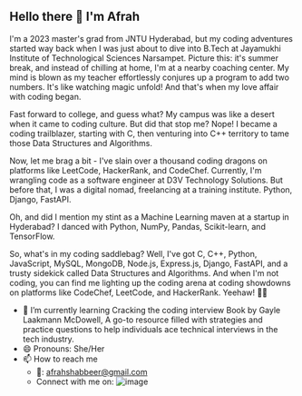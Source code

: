## Hello there 👋 I'm Afrah

I'm a 2023 master's grad from JNTU Hyderabad, but my coding adventures started way back when I was just about to dive into B.Tech at Jayamukhi Institute of Technological Sciences Narsampet. Picture this: it's summer break, and instead of chilling at home, I'm at a nearby coaching center. My mind is blown as my teacher effortlessly conjures up a program to add two numbers. It's like watching magic unfold! And that's when my love affair with coding began.

Fast forward to college, and guess what? My campus was like a desert when it came to coding culture. But did that stop me? Nope! I became a coding trailblazer, starting with C, then venturing into C++ territory to tame those Data Structures and Algorithms.

Now, let me brag a bit - I've slain over a thousand coding dragons on platforms like LeetCode, HackerRank, and CodeChef. Currently, I'm wrangling code as a software engineer at D3V Technology Solutions. But before that, I was a digital nomad, freelancing at a training institute. Python, Django, FastAPI.

Oh, and did I mention my stint as a Machine Learning maven at a startup in Hyderabad? I danced with Python, NumPy, Pandas, Scikit-learn, and TensorFlow.

So, what's in my coding saddlebag? Well, I've got C, C++, Python, JavaScript, MySQL, MongoDB, Node.js, Express.js, Django, FastAPI, and a trusty sidekick called Data Structures and Algorithms. And when I'm not coding, you can find me lighting up the coding arena at coding showdowns on platforms like CodeChef, LeetCode, and HackerRank. Yeehaw! 🤠✨

- 🌱 I’m currently learning Cracking the coding interview Book by Gayle Laakmann McDowell, A go-to resource filled with strategies and practice questions to help individuals ace technical interviews in the tech industry.
- 😄 Pronouns: She/Her
- 📫 How to reach me
    - 📩: afrahshabbeer@gmail.com
    - Connect with me on: ![image](https://www.linkedin.com/in/afrah-shabbeer-961981145/)

  
    
<!--
**afrah10shabbeer/afrah10shabbeer** is a ✨ _special_ ✨ repository because its `README.md` (this file) appears on your GitHub profile.

Here are some ideas to get you started:

- 🔭 I’m currently working on ...

- 👯 I’m looking to collaborate on ...
- 🤔 I’m looking for help with ...
- 💬 Ask me about ...

- 
- ⚡ Fun fact: ...
-->
